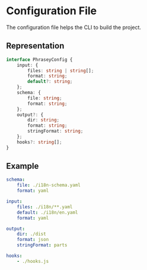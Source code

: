 # Configuration File

The configuration file helps the CLI to build the project.

## Representation

```ts
interface PhraseyConfig {
    input: {
        files: string | string[];
        format: string;
        default?: string;
    };
    schema: {
        file: string;
        format: string;
    };
    output?: {
        dir: string;
        format: string;
        stringFormat: string;
    };
    hooks?: string[];
}
```

## Example

```yaml
schema:
    file: ./i18n-schema.yaml
    format: yaml

input:
    files: ./i18n/**.yaml
    default: ./i18n/en.yaml
    format: yaml

output:
    dir: ./dist
    format: json
    stringFormat: parts

hooks:
    - ./hooks.js
```
